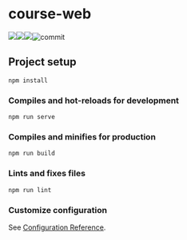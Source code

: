 # course-web
![](https://img.shields.io/github/license/jingshanccc/course-web)![](https://img.shields.io/github/stars/jingshanccc/course-web)![](https://img.shields.io/github/forks/jingshanccc/course-web)![commit](https://img.shields.io/github/last-commit/jingshanccc/course-web)
## Project setup
```
npm install
```

### Compiles and hot-reloads for development
```
npm run serve
```

### Compiles and minifies for production
```
npm run build
```

### Lints and fixes files
```
npm run lint
```

### Customize configuration
See [Configuration Reference](https://cli.vuejs.org/config/).
